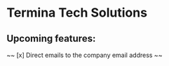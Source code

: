 # Termina Tech Solutions 

## Upcoming features:
~~ [x] Direct emails to the company email address ~~